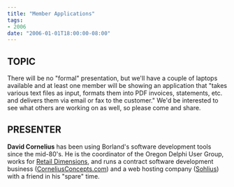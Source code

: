 ```yaml
---
title: "Member Applications"
tags:
- 2006
date: "2006-01-01T18:00:00-08:00"
---
```


## TOPIC ##

There will be no "formal" presentation, but we'll have a couple of laptops available and at least  one member will  be showing an  application that  "takes various text  files as input, formats them  into PDF invoices, statements,  etc. and delivers them  via email or fax to the customer."   We'd be interested to see what others are  working on as well, so please come and share.

## PRESENTER ##

**David Cornelius** has been using Borland's software development tools since the mid-80's. He is the coordinator of the Oregon Delphi User Group, works for [Retail Dimensions](http://retaildimensions.com), and runs a contract software development business ([CorneliusConcepts.com](http://corneliusconcepts.com)) and a web hosting company ([Sohlius](http://sohlius.com)) with a friend in his "spare" time.
